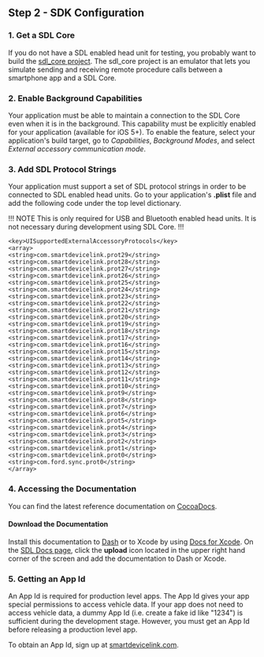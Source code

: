 ## Step 2 - SDK Configuration
### 1. Get  a SDL Core
If you do not have a SDL enabled head unit for testing, you probably want to build the [sdl_core project](https://github.com/smartdevicelink/sdl_core). The sdl_core project is an emulator that lets you simulate sending and receiving remote procedure calls between a smartphone app and a SDL Core.

### 2. Enable Background Capabilities
Your application must be able to maintain a connection to the SDL Core even when it is in the background. This capability must be explicitly enabled for your application (available for iOS 5+). To enable the feature, select your application's build target, go to *Capabilities*, *Background Modes*, and select *External accessory communication mode*.

### 3. Add SDL Protocol Strings
Your application must support a set of SDL protocol strings in order to be connected to SDL enabled head units. Go to your application's **.plist** file and add the following code under the top level dictionary.

!!! NOTE
This is only required for USB and Bluetooth enabled head units. It is not necessary during development using SDL Core.
!!!

  ```
  <key>UISupportedExternalAccessoryProtocols</key>
  <array>
  <string>com.smartdevicelink.prot29</string>
  <string>com.smartdevicelink.prot28</string>
  <string>com.smartdevicelink.prot27</string>
  <string>com.smartdevicelink.prot26</string>
  <string>com.smartdevicelink.prot25</string>
  <string>com.smartdevicelink.prot24</string>
  <string>com.smartdevicelink.prot23</string>
  <string>com.smartdevicelink.prot22</string>
  <string>com.smartdevicelink.prot21</string>
  <string>com.smartdevicelink.prot20</string>
  <string>com.smartdevicelink.prot19</string>
  <string>com.smartdevicelink.prot18</string>
  <string>com.smartdevicelink.prot17</string>
  <string>com.smartdevicelink.prot16</string>
  <string>com.smartdevicelink.prot15</string>
  <string>com.smartdevicelink.prot14</string>
  <string>com.smartdevicelink.prot13</string>
  <string>com.smartdevicelink.prot12</string>
  <string>com.smartdevicelink.prot11</string>
  <string>com.smartdevicelink.prot10</string>
  <string>com.smartdevicelink.prot9</string>
  <string>com.smartdevicelink.prot8</string>
  <string>com.smartdevicelink.prot7</string>
  <string>com.smartdevicelink.prot6</string>
  <string>com.smartdevicelink.prot5</string>
  <string>com.smartdevicelink.prot4</string>
  <string>com.smartdevicelink.prot3</string>
  <string>com.smartdevicelink.prot2</string>
  <string>com.smartdevicelink.prot1</string>
  <string>com.smartdevicelink.prot0</string>
  <string>com.ford.sync.prot0</string>
  </array>
  ```

### 4. Accessing the Documentation
You can find the latest reference documentation on [CocoaDocs](http://cocoadocs.org/docsets/SmartDeviceLink-iOS/).
#### Download the Documentation
Install this documentation to [Dash](https://kapeli.com/dash) or to Xcode by using [Docs for Xcode](https://documancer.com/xcode). On the [SDL Docs page](http://cocoadocs.org/docsets/SmartDeviceLink-iOS/), click the **upload** icon located in the upper right hand corner of the screen and add the documentation to Dash or Xcode.

### 5. Getting an App Id
An App Id is required for production level apps. The App Id gives your app special permissions to access vehicle data. If your app does not need to access vehicle data, a dummy App Id (i.e. create a fake id like "1234") is sufficient during the development stage. However, you must get an App Id before releasing a production level app.

To obtain an App Id, sign up at [smartdevicelink.com](www.smartdevicelink.com).
